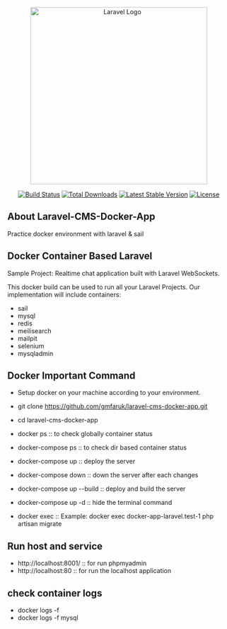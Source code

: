 <p align="center"><a href="https://laravel.com" target="_blank"><img src="https://raw.githubusercontent.com/laravel/art/master/logo-lockup/5%20SVG/2%20CMYK/1%20Full%20Color/laravel-logolockup-cmyk-red.svg" width="400" alt="Laravel Logo"></a></p>

<p align="center">
<a href="https://github.com/laravel/framework/actions"><img src="https://github.com/laravel/framework/workflows/tests/badge.svg" alt="Build Status"></a>
<a href="https://packagist.org/packages/laravel/framework"><img src="https://img.shields.io/packagist/dt/laravel/framework" alt="Total Downloads"></a>
<a href="https://packagist.org/packages/laravel/framework"><img src="https://img.shields.io/packagist/v/laravel/framework" alt="Latest Stable Version"></a>
<a href="https://packagist.org/packages/laravel/framework"><img src="https://img.shields.io/packagist/l/laravel/framework" alt="License"></a>
</p>

## About Laravel-CMS-Docker-App

Practice docker environment with laravel & sail

## Docker Container Based Laravel
Sample Project: Realtime chat application built with Laravel WebSockets.

This docker build can be used to run all your Laravel Projects. Our implementation will include containers:

- sail
- mysql
- redis
- meilisearch
- mailpit
- selenium
- mysqladmin

## Docker Important Command
- Setup docker on your machine according to your environment.
- git clone https://github.com/gmfaruk/laravel-cms-docker-app.git
- cd laravel-cms-docker-app

- docker ps :: to check globally container status
- docker-compose ps :: to check dir based container status
- docker-compose up :: deploy the server
- docker-compose down :: down the server after each changes
- docker-compose up --build :: deploy and build the server
- docker-compose up -d :: hide the terminal command
- docker exec <container name> <command> :: Example: docker exec docker-app-laravel.test-1 php artisan migrate

## Run host and service
- http://localhost:8001/ :: for run phpmyadmin
- http://localhost:80 :: for run the localhost application

## check container logs
- docker logs -f <container name>
- docker logs -f mysql
